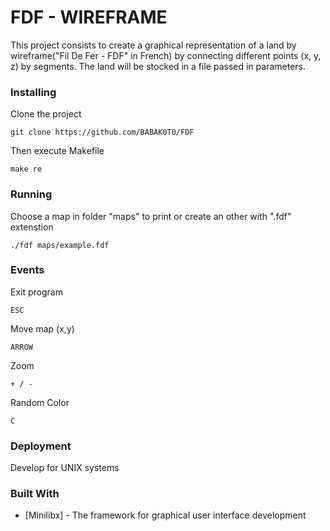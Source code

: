# FDF - WIREFRAME

This project consists to create a graphical representation of a land by wireframe("Fil De Fer - FDF" in French) by connecting different points (x, y, z) by segments.
The land will be stocked in a file passed in parameters.

### Installing

Clone the project

```
git clone https://github.com/BABAK0T0/FDF
```

Then execute Makefile

```
make re
```

### Running

Choose a map in folder "maps" to print or create an other with ".fdf" extenstion

```
./fdf maps/example.fdf
```

### Events

Exit program
```
ESC
```

Move map (x,y)
```
ARROW
```

Zoom
```
+ / -
```

Random Color
```
C
```

### Deployment

Develop for UNIX systems

### Built With

* [Minilibx] - The framework for graphical user interface development

